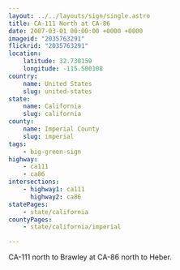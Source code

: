 ```yaml
---
layout: ../../layouts/sign/single.astro
title: CA-111 North at CA-86
date: 2007-03-01 00:00:00 +0000 +0000
imageid: "2035763291"
flickrid: "2035763291"
location:
    latitude: 32.730159
    longitude: -115.500108
country:
    name: United States
    slug: united-states
state:
    name: California
    slug: california
county:
    name: Imperial County
    slug: imperial
tags:
    - big-green-sign
highway:
    - ca111
    - ca86
intersections:
    - highway1: ca111
      highway2: ca86
statePages:
    - state/california
countyPages:
    - state/california/imperial

---
```

CA-111 north to Brawley at CA-86 north to Heber.